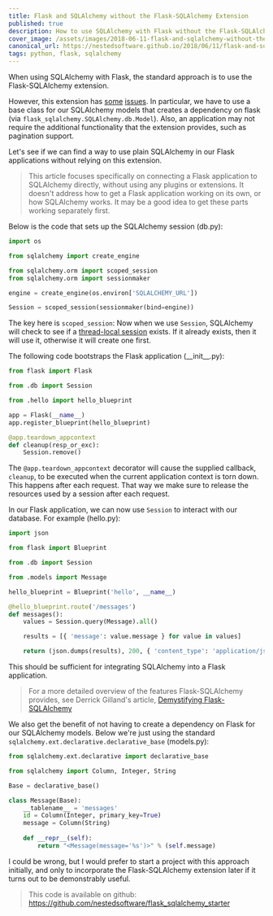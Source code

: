 ```yaml
---
title: Flask and SQLAlchemy without the Flask-SQLAlchemy Extension
published: true
description: How to use SQLAlchemy with Flask without the Flask-SQLAlchemy extension
cover_image: /assets/images/2018-06-11-flask-and-sqlalchemy-without-the-flask-sqlalchemy-extension-3cf8.34704/ep5jkljpqv8hjr07rtbo.jpg
canonical_url: https://nestedsoftware.github.io/2018/06/11/flask-and-sqlalchemy-without-the-flask-sqlalchemy-extension-3cf8.34704.html
tags: python, flask, sqlalchemy
---
```


When using SQLAlchemy with Flask, the standard approach is to use the Flask-SQLAlchemy extension. 

However, this extension has [some](https://github.com/mitsuhiko/flask-sqlalchemy/pull/250#issuecomment-77504337) [issues](https://stackoverflow.com/questions/28789063/associate-external-class-model-with-flask-sqlalchemy). In particular, we have to use a base class for our SQLAlchemy models that creates a dependency on flask (via `flask_sqlalchemy.SQLAlchemy.db.Model`). Also, an application may not require the additional functionality that the extension provides, such as pagination support.

Let's see if we can find a way to use plain SQLAlchemy in our Flask applications without relying on this extension. 

> This article focuses specifically on connecting a Flask application to SQLAlchemy directly, without using any plugins or extensions. It doesn't address how to get a Flask application working on its own, or how SQLAlchemy works. It may be a good idea to get these parts working separately first.

Below is the code that sets up the SQLAlchemy session (db.py):

```python
import os

from sqlalchemy import create_engine

from sqlalchemy.orm import scoped_session
from sqlalchemy.orm import sessionmaker

engine = create_engine(os.environ['SQLALCHEMY_URL'])

Session = scoped_session(sessionmaker(bind=engine))
```

The key here is `scoped_session`: Now when we use `Session`, SQLAlchemy will check to see if a [thread-local session](http://docs.sqlalchemy.org/en/latest/orm/contextual.html#unitofwork-contextual) exists. If it already exists, then it will use it, otherwise it will create one first. 

The following code bootstraps the Flask application (\_\_init\_\_.py):

```python
from flask import Flask

from .db import Session

from .hello import hello_blueprint

app = Flask(__name__)
app.register_blueprint(hello_blueprint)

@app.teardown_appcontext
def cleanup(resp_or_exc):
    Session.remove()
```
The `@app.teardown_appcontext` decorator will cause the supplied callback, `cleanup`, to be executed when the current application context is torn down. This happens after each request. That way we make sure to release the resources used by a session after each request.

In our Flask application, we can now use `Session` to interact with our database. For example (hello.py):

```python
import json

from flask import Blueprint

from .db import Session

from .models import Message

hello_blueprint = Blueprint('hello', __name__)

@hello_blueprint.route('/messages')
def messages():
    values = Session.query(Message).all()

    results = [{ 'message': value.message } for value in values]

    return (json.dumps(results), 200, { 'content_type': 'application/json' })
```

This should be sufficient for integrating SQLAlchemy into a Flask application. 

>For a more detailed overview of the features Flask-SQLAlchemy provides, see Derrick Gilland's article, [Demystifying Flask-SQLAlchemy](http://derrickgilland.com/posts/demystifying-flask-sqlalchemy/)

We also get the benefit of not having to create a dependency on Flask for our SQLAlchemy models. Below we're just using the standard `sqlalchemy.ext.declarative.declarative_base` (models.py):

```python
from sqlalchemy.ext.declarative import declarative_base

from sqlalchemy import Column, Integer, String

Base = declarative_base()

class Message(Base):
    __tablename__ = 'messages'
    id = Column(Integer, primary_key=True)
    message = Column(String)
    
    def __repr__(self):
        return "<Message(message='%s')>" % (self.message)
```

I could be wrong, but I would prefer to start a project with this approach initially, and only to incorporate the Flask-SQLAlchemy extension later if it turns out to be demonstrably useful. 

>This code is available on github: https://github.com/nestedsoftware/flask_sqlalchemy_starter